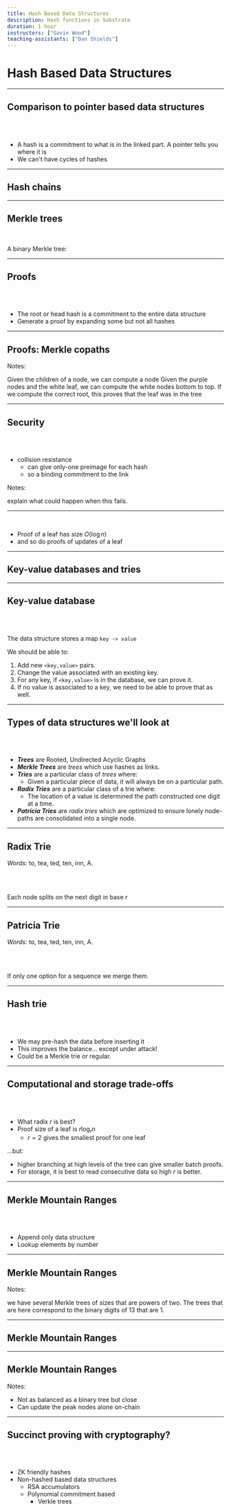 ```yaml
---
title: Hash Based Data Structures
description: Hash functions in Substrate
duration: 1 hour
instructors: ["Gavin Wood"]
teaching-assistants: ["Dan Shields"]
---
```


# Hash Based Data Structures

---

## Comparison to pointer based data structures

<br>

<widget-text style="padding: 0 200px 0 200px ">

- A hash is a commitment to what is in the linked part.
  A pointer tells you where it is
- We can't have cycles of hashes

---

## Hash chains

<center>
<widget-image style="width: 50vw" src="/assets/img/1-Cryptography/Hash Chains.png"></widget-image>
</center>

---

## Merkle trees

<br>

A binary Merkle tree:

<!--
<center>
<widget-image style="width: 50vw" src="/assets/img/1-Cryptography/Merkle tree.png"></widget-image>
</center>
-->

<center>
<widget-image style="width: 50vw" src="/assets/img/1-Cryptography/Merkle tree all purple.png"></widget-image>
</center>

---

## Proofs

<br>

<widget-text style="padding: 0 200px 0 200px ">

- The root or head hash is a commitment to the entire data structure
- Generate a proof by expanding some but not all hashes

---

## Proofs: Merkle copaths

<center>
<widget-image style="width: 50vw" src="/assets/img/1-Cryptography/Merkle Copaths.png"></widget-image>
</center>

Notes:

Given the children of a node, we can compute a node
Given the purple nodes and the white leaf, we can compute the white nodes bottom to top.
If we compute the correct root, this proves that the leaf was in the tree

---

## Security

<br>

<widget-text style="padding: 0 200px 0 200px ">

- collision resistance
  - can give only-one preimage for each hash
  - so a binding commitment to the link

Notes:

explain what could happen when this fails.

---

<widget-text style="padding: 0 200px 0 200px ">

- Proof of a leaf has size $O(\log n)$
- and so do proofs of updates of a leaf

---

## Key-value databases and tries

---

## Key-value database

<br>

<widget-text style="padding: 0 200px 0 200px ">

The data structure stores a map `key -> value`

We should be able to:

1. Add new `<key,value>` pairs.
1. Change the value associated with an existing key.
1. For any key, if `<key,value>` is in the database, we can prove it.
1. If no value is associated to a key, we need to be able to prove that as well.

---

## Types of data structures we'll look at

<br>

<widget-text style="padding: 0 200px 0 200px ">

- _**Trees**_ are Rooted, Undirected Acyclic Graphs
- _**Merkle Trees**_ are _trees_ which use hashes as links.
- _**Tries**_ are a particular class of _trees_ where:
  - Given a particular piece of data, it will always be on a particular path.
- _**Radix Tries**_ are a particular class of a trie where:
  - The location of a value is determined the path constructed one digit at a time.
- _**Patricia Tries**_ are _radix tries_ which are optimized to ensure lonely node-paths are consolidated into a single node.

---

## Radix Trie

_Words:_ to, tea, ted, ten, inn, A.

<br>

<center>
<widget-image style="width: 50vw" src="/assets/img/1-Cryptography/Trie.png"></widget-image>
</center>

<br>

Each node splits on the next digit in base $r$

---

## Patricia Trie

_Words:_ to, tea, ted, ten, inn, A.

<br>

<center>
<widget-image style="width: 50vw" src="/assets/img/1-Cryptography/Patricia Trie.png"></widget-image>
</center>

<br>

If only one option for a sequence we merge them.

</center>

<!-- TODO maybe some code stuff with extension nodes etc. -->

---

## Hash trie

<br>

<widget-text style="padding: 0 200px 0 200px ">

- We may pre-hash the data before inserting it
- This improves the balance... except under attack!
- Could be a Merkle trie or regular.

---

## Computational and storage trade-offs

<br>

<widget-text style="padding: 0 200px 0 200px ">

- What radix $r$ is best?
- Proof size of a leaf is $r \log_r n$
  - $r=2$ gives the smallest proof for one leaf

...but:

- higher branching at high levels of the tree can give smaller batch proofs.
- For storage, it is best to read consecutive data so high $r$ is better.

---

## Merkle Mountain Ranges

<br>

<widget-text style="padding: 0 200px 0 200px ">

- Append only data structure
- Lookup elements by number

---

## Merkle Mountain Ranges

<center>
<widget-image style="width: 50vw" src="/assets/img/1-Cryptography/U-MMR 13.png"></widget-image>
</center>

Notes:

we have several Merkle trees of sizes that are powers of two.
The trees that are here correspond to the binary digits of 13 that are 1.

---

## Merkle Mountain Ranges

<center>
<widget-image style="width: 50vw" src="/assets/img/1-Cryptography/U-MMR 14.png"></widget-image>
</center>

---

## Merkle Mountain Ranges

<center>
<widget-image style="width: 50vw" src="/assets/img/1-Cryptography/MMR 13.png"></widget-image>
</center>

Notes:

- Not as balanced as a binary tree but close
- Can update the peak nodes alone on-chain

---

## Succinct proving with cryptography?

<br>

<widget-text style="padding: 0 200px 0 200px ">

- ZK friendly hashes
- Non-hashed based data structures
  - RSA accumulators
  - Polynomial commitment based
    - Verkle trees
